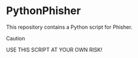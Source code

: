 # PythonPhisher

This repository contains a Python script for Phisher.

> [!CAUTION]
> USE THIS SCRIPT AT YOUR OWN RISK!

